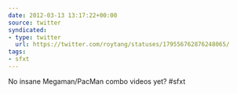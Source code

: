 ```yaml
---
date: 2012-03-13 13:17:22+00:00
source: twitter
syndicated:
- type: twitter
  url: https://twitter.com/roytang/statuses/179556762876248065/
tags:
- sfxt
---
```


No insane Megaman/PacMan combo videos yet? #sfxt